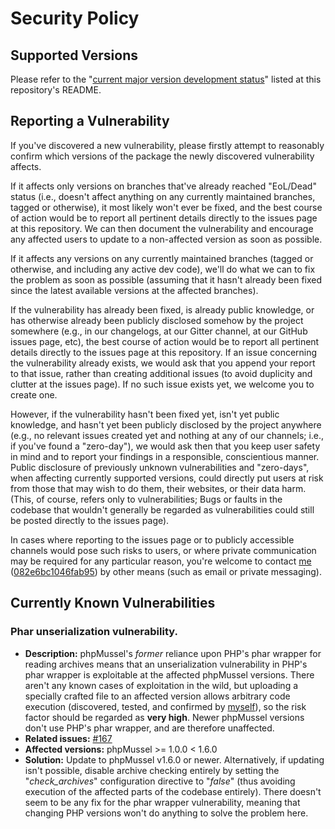 # Security Policy

## Supported Versions

Please refer to the "[current major version development status](https://github.com/phpMussel/phpMussel#current-major-version-development-status)" listed at this repository's README.

## Reporting a Vulnerability

If you've discovered a new vulnerability, please firstly attempt to reasonably confirm which versions of the package the newly discovered vulnerability affects.

If it affects only versions on branches that've already reached "EoL/Dead" status (i.e., doesn't affect anything on any currently maintained branches, tagged or otherwise), it most likely won't ever be fixed, and the best course of action would be to report all pertinent details directly to the issues page at this repository. We can then document the vulnerability and encourage any affected users to update to a non-affected version as soon as possible.

If it affects any versions on any currently maintained branches (tagged or otherwise, and including any active dev code), we'll do what we can to fix the problem as soon as possible (assuming that it hasn't already been fixed since the latest available versions at the affected branches).

If the vulnerability has already been fixed, is already public knowledge, or has otherwise already been publicly disclosed somehow by the project somewhere (e.g., in our changelogs, at our Gitter channel, at our GitHub issues page, etc), the best course of action would be to report all pertinent details directly to the issues page at this repository. If an issue concerning the vulnerability already exists, we would ask that you append your report to that issue, rather than creating additional issues (to avoid duplicity and clutter at the issues page). If no such issue exists yet, we welcome you to create one.

However, if the vulnerability hasn't been fixed yet, isn't yet public knowledge, and hasn't yet been publicly disclosed by the project anywhere (e.g., no relevant issues created yet and nothing at any of our channels; i.e., if you've found a "zero-day"), we would ask then that you keep user safety in mind and to report your findings in a responsible, conscientious manner. Public disclosure of previously unknown vulnerabilities and "zero-days", when affecting currently supported versions, could directly put users at risk from those that may wish to do them, their websites, or their data harm. (This, of course, refers only to vulnerabilities; Bugs or faults in the codebase that wouldn't generally be regarded as vulnerabilities could still be posted directly to the issues page).

In cases where reporting to the issues page or to publicly accessible channels would pose such risks to users, or where private communication may be required for any particular reason, you're welcome to contact [me](https://github.com/Maikuolan) ([082e6bc1046fab95](https://peegeepee.com/046FAB95)) by other means (such as email or private messaging).

## Currently Known Vulnerabilities

### Phar unserialization vulnerability.
- **Description:** phpMussel's *former* reliance upon PHP's phar wrapper for reading archives means that an unserialization vulnerability in PHP's phar wrapper is exploitable at the affected phpMussel versions. There aren't any known cases of exploitation in the wild, but uploading a specially crafted file to an affected version allows arbitrary code execution (discovered, tested, and confirmed by [myself](https://github.com/Maikuolan)), so the risk factor should be regarded as __very high__. Newer phpMussel versions don't use PHP's phar wrapper, and are therefore unaffected.
- **Related issues:** [#167](https://github.com/phpMussel/phpMussel/issues/167)
- **Affected versions:** phpMussel >= 1.0.0 < 1.6.0
- **Solution:** Update to phpMussel v1.6.0 or newer. Alternatively, if updating isn't possible, disable archive checking entirely by setting the "*check_archives*" configuration directive to "*false*" (thus avoiding execution of the affected parts of the codebase entirely). There doesn't seem to be any fix for the phar wrapper vulnerability, meaning that changing PHP versions won't do anything to solve the problem here.
